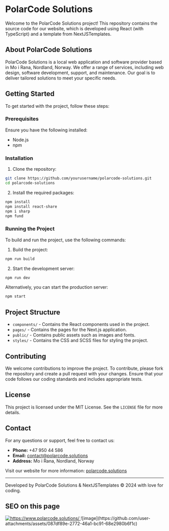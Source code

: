 # PolarCode Solutions

Welcome to the PolarCode Solutions project! This repository contains the source code for our website, which is developed using React (with TypeScript) and a template from NextJSTemplates.

## About PolarCode Solutions

PolarCode Solutions is a local web application and software provider based in Mo i Rana, Nordland, Norway. We offer a range of services, including web design, software development, support, and maintenance. Our goal is to deliver tailored solutions to meet your specific needs.

## Getting Started

To get started with the project, follow these steps:

### Prerequisites

Ensure you have the following installed:
- Node.js
- npm

### Installation

1. Clone the repository:

```sh
git clone https://github.com/yourusername/polarcode-solutions.git
cd polarcode-solutions
```

2. Install the required packages:

```sh
npm install
npm install react-share
npm i sharp
npm fund
```

### Running the Project

To build and run the project, use the following commands:

1. Build the project:

```sh
npm run build
```

2. Start the development server:

```sh
npm run dev
```

Alternatively, you can start the production server:

```sh
npm start
```

## Project Structure

- `components/` - Contains the React components used in the project.
- `pages/` - Contains the pages for the Next.js application.
- `public/` - Contains public assets such as images and fonts.
- `styles/` - Contains the CSS and SCSS files for styling the project.

## Contributing

We welcome contributions to improve the project. To contribute, please fork the repository and create a pull request with your changes. Ensure that your code follows our coding standards and includes appropriate tests.

## License

This project is licensed under the MIT License. See the `LICENSE` file for more details.

## Contact

For any questions or support, feel free to contact us:

- **Phone:** +47 950 44 586
- **Email:** [contact@polarcode.solutions](mailto:contact@polarcode.solutions)
- **Address:** Mo i Rana, Nordland, Norway

Visit our website for more information: [polarcode.solutions](https://polarcode.solutions)

---

Developed by PolarCode Solutions & NextJSTemplates © 2024 with love for coding.

## SEO on this page

<a href="https://freetools.seobility.net/en/seocheck/https://www.polarcode.solutions/">
    <img src="https://freetools.seobility.net/widget/widget.png?url=polarcode.solutions" alt="https://www.polarcode.solutions/">
</a>![image](https://github.com/user-attachments/assets/087df89e-2772-46a1-bc91-68e2980b6f1c)

